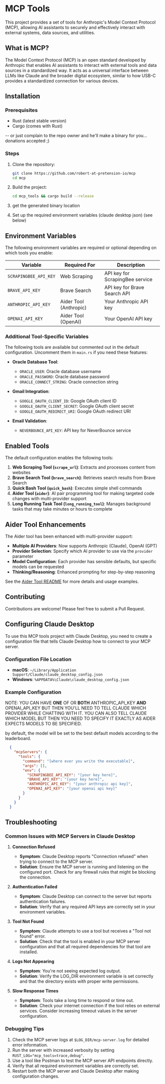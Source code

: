 # MCP Tools

This project provides a set of tools for Anthropic's Model Context Protocol (MCP), allowing AI assistants to securely and effectively interact with external systems, data sources, and utilities.

## What is MCP?

The Model Context Protocol (MCP) is an open standard developed by Anthropic that enables AI assistants to interact with external tools and data sources in a standardized way. It acts as a universal interface between LLMs like Claude and the broader digital ecosystem, similar to how USB-C provides a standardized connection for various devices.

## Installation

### Prerequisites

- Rust (latest stable version)
- Cargo (comes with Rust)

-- or just complain to the repo owner and he'll make a binary for you... donations accepted ;)

### Steps

1. Clone the repository:
   ```bash
   git clone https://github.com/robert-at-pretension-io/mcp
   cd mcp
   ```

2. Build the project:
   ```bash
   cd mcp_tools && cargo build --release
   ```
3. get the generated binary location
3. Set up the required environment variables (claude desktop json) (see below)


## Environment Variables

The following environment variables are required or optional depending on which tools you enable:

| Variable | Required For | Description |
|----------|-------------|-------------|
| `SCRAPINGBEE_API_KEY` | Web Scraping | API key for ScrapingBee service |
| `BRAVE_API_KEY` | Brave Search | API key for Brave Search API |
| `ANTHROPIC_API_KEY` | Aider Tool (Anthropic) | Your Anthropic API key |
| `OPENAI_API_KEY` | Aider Tool (OpenAI) | Your OpenAI API key |

### Additional Tool-Specific Variables

The following tools are available but commented out in the default configuration. Uncomment them in `main.rs` if you need these features:

- **Oracle Database Tool**:
  - `ORACLE_USER`: Oracle database username
  - `ORACLE_PASSWORD`: Oracle database password
  - `ORACLE_CONNECT_STRING`: Oracle connection string

- **Gmail Integration**:
  - `GOOGLE_OAUTH_CLIENT_ID`: Google OAuth client ID
  - `GOOGLE_OAUTH_CLIENT_SECRET`: Google OAuth client secret
  - `GOOGLE_OAUTH_REDIRECT_URI`: Google OAuth redirect URI

- **Email Validation**:
  - `NEVERBOUNCE_API_KEY`: API key for NeverBounce service

## Enabled Tools

The default configuration enables the following tools:

1. **Web Scraping Tool (`scrape_url`)**: Extracts and processes content from websites
2. **Brave Search Tool (`brave_search`)**: Retrieves search results from Brave Search
3. **Quick Bash Tool (`quick_bash`)**: Executes simple shell commands
4. **Aider Tool (`aider`)**: AI pair programming tool for making targeted code changes with multi-provider support
5. **Long Running Task Tool (`long_running_tool`)**: Manages background tasks that may take minutes or hours to complete

## Aider Tool Enhancements

The Aider tool has been enhanced with multi-provider support:

- **Multiple AI Providers**: Now supports Anthropic (Claude), OpenAI (GPT)
- **Provider Selection**: Specify which AI provider to use via the `provider` parameter
- **Model Configuration**: Each provider has sensible defaults, but specific models can be requested
- **Thinking/Reasoning**: Enhanced prompting for step-by-step reasoning

See the [Aider Tool README](./AIDER-README.md) for more details and usage examples.

## Contributing

Contributions are welcome! Please feel free to submit a Pull Request.

## Configuring Claude Desktop

To use this MCP tools project with Claude Desktop, you need to create a configuration file that tells Claude Desktop how to connect to your MCP server.

### Configuration File Location

- **macOS**: `~/Library/Application Support/Claude/claude_desktop_config.json`
- **Windows**: `%APPDATA%\Claude\claude_desktop_config.json`

### Example Configuration

NOTE: YOU CAN HAVE **ONE** OF OR **BOTH** ANTHROPIC_API_KEY **AND** OPENAI_API_KEY BUT THEN YOU'LL NEED TO TELL CLAUDE WHICH PROVIDER WHILE CHATTING WITH IT. YOU CAN ALSO TELL CLAUDE WHICH MODEL BUT THEN YOU NEED TO SPECIFY IT EXACTLY AS AIDER EXPECTS MODELS TO BE SPECIFIED.

by default, the model will be set to the best default models according to the leaderboard.

```json
  {
    "mcpServers": {
      "tools": {
        "command": "[where ever you write the executable]",
        "args": [],
        "env": {
          "SCRAPINGBEE_API_KEY": "[your key here]",
          "BRAVE_API_KEY": "[your key here]",
          "ANTHROPIC_API_KEY": "[your anthropic api key]",
          "OPENAI_API_KEY": "[your openai api key]"
        }
      }
    }
  }
```



## Troubleshooting

### Common Issues with MCP Servers in Claude Desktop

1. **Connection Refused**
   - **Symptom**: Claude Desktop reports "Connection refused" when trying to connect to the MCP server.
   - **Solution**: Ensure the MCP server is running and listening on the configured port. Check for any firewall rules that might be blocking the connection.

2. **Authentication Failed**
   - **Symptom**: Claude Desktop can connect to the server but reports authentication failures.
   - **Solution**: Verify that any required API keys are correctly set in your environment variables.

3. **Tool Not Found**
   - **Symptom**: Claude attempts to use a tool but receives a "Tool not found" error.
   - **Solution**: Check that the tool is enabled in your MCP server configuration and that all required dependencies for that tool are installed.

4. **Logs Not Appearing**
   - **Symptom**: You're not seeing expected log output.
   - **Solution**: Verify the LOG_DIR environment variable is set correctly and that the directory exists with proper write permissions.

5. **Slow Response Times**
   - **Symptom**: Tools take a long time to respond or time out.
   - **Solution**: Check your internet connection if the tool relies on external services. Consider increasing timeout values in the server configuration.

### Debugging Tips

1. Check the MCP server logs at `$LOG_DIR/mcp-server.log` for detailed error information.
2. Run the server with increased verbosity by setting `RUST_LOG="mcp_tools=trace,debug"`.
3. Use a tool like Postman to test the MCP server API endpoints directly.
4. Verify that all required environment variables are correctly set.
5. Restart both the MCP server and Claude Desktop after making configuration changes.
